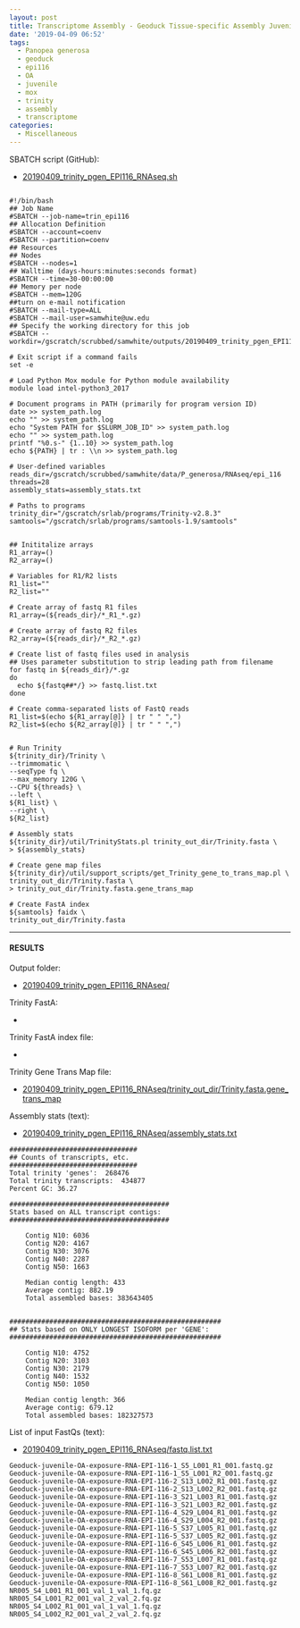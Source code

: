 ```yaml
---
layout: post
title: Transcriptome Assembly - Geoduck Tissue-specific Assembly Juvenile Super Low OA EPI116 with HiSeq and NovaSeq Data on Mox
date: '2019-04-09 06:52'
tags:
  - Panopea generosa
  - geoduck
  - epi116
  - OA
  - juvenile
  - mox
  - trinity
  - assembly
  - transcriptome
categories:
  - Miscellaneous
---
```

SBATCH script (GitHub):

- [20190409_trinity_pgen_EPI116_RNAseq.sh](https://github.com/RobertsLab/sams-notebook/blob/master/sbatch_scripts/20190409_trinity_pgen_EPI116_RNAseq.sh)

<pre><code>
#!/bin/bash
## Job Name
#SBATCH --job-name=trin_epi116
## Allocation Definition
#SBATCH --account=coenv
#SBATCH --partition=coenv
## Resources
## Nodes
#SBATCH --nodes=1
## Walltime (days-hours:minutes:seconds format)
#SBATCH --time=30-00:00:00
## Memory per node
#SBATCH --mem=120G
##turn on e-mail notification
#SBATCH --mail-type=ALL
#SBATCH --mail-user=samwhite@uw.edu
## Specify the working directory for this job
#SBATCH --workdir=/gscratch/scrubbed/samwhite/outputs/20190409_trinity_pgen_EPI116_RNAseq

# Exit script if a command fails
set -e

# Load Python Mox module for Python module availability
module load intel-python3_2017

# Document programs in PATH (primarily for program version ID)
date >> system_path.log
echo "" >> system_path.log
echo "System PATH for $SLURM_JOB_ID" >> system_path.log
echo "" >> system_path.log
printf "%0.s-" {1..10} >> system_path.log
echo ${PATH} | tr : \\n >> system_path.log

# User-defined variables
reads_dir=/gscratch/scrubbed/samwhite/data/P_generosa/RNAseq/epi_116
threads=28
assembly_stats=assembly_stats.txt

# Paths to programs
trinity_dir="/gscratch/srlab/programs/Trinity-v2.8.3"
samtools="/gscratch/srlab/programs/samtools-1.9/samtools"


## Inititalize arrays
R1_array=()
R2_array=()

# Variables for R1/R2 lists
R1_list=""
R2_list=""

# Create array of fastq R1 files
R1_array=(${reads_dir}/*_R1_*.gz)

# Create array of fastq R2 files
R2_array=(${reads_dir}/*_R2_*.gz)

# Create list of fastq files used in analysis
## Uses parameter substitution to strip leading path from filename
for fastq in ${reads_dir}/*.gz
do
  echo ${fastq##*/} >> fastq.list.txt
done

# Create comma-separated lists of FastQ reads
R1_list=$(echo ${R1_array[@]} | tr " " ",")
R2_list=$(echo ${R2_array[@]} | tr " " ",")


# Run Trinity
${trinity_dir}/Trinity \
--trimmomatic \
--seqType fq \
--max_memory 120G \
--CPU ${threads} \
--left \
${R1_list} \
--right \
${R2_list}

# Assembly stats
${trinity_dir}/util/TrinityStats.pl trinity_out_dir/Trinity.fasta \
> ${assembly_stats}

# Create gene map files
${trinity_dir}/util/support_scripts/get_Trinity_gene_to_trans_map.pl \
trinity_out_dir/Trinity.fasta \
> trinity_out_dir/Trinity.fasta.gene_trans_map

# Create FastA index
${samtools} faidx \
trinity_out_dir/Trinity.fasta
</code></pre>

---

#### RESULTS

Output folder:

- [20190409_trinity_pgen_EPI116_RNAseq/](http://gannet.fish.washington.edu/Atumefaciens/20190409_trinity_pgen_EPI116_RNAseq/)

Trinity FastA:

- []()

Trinity FastA index file:

- []()

Trinity Gene Trans Map file:

- [20190409_trinity_pgen_EPI116_RNAseq/trinity_out_dir/Trinity.fasta.gene_trans_map](http://gannet.fish.washington.edu/Atumefaciens/20190409_trinity_pgen_EPI116_RNAseq/trinity_out_dir/Trinity.fasta.gene_trans_map)


Assembly stats (text):

- [20190409_trinity_pgen_EPI116_RNAseq/assembly_stats.txt](http://gannet.fish.washington.edu/Atumefaciens/20190409_trinity_pgen_EPI116_RNAseq/assembly_stats.txt)

```
################################
## Counts of transcripts, etc.
################################
Total trinity 'genes':	268476
Total trinity transcripts:	434877
Percent GC: 36.27

########################################
Stats based on ALL transcript contigs:
########################################

	Contig N10: 6036
	Contig N20: 4167
	Contig N30: 3076
	Contig N40: 2287
	Contig N50: 1663

	Median contig length: 433
	Average contig: 882.19
	Total assembled bases: 383643405


#####################################################
## Stats based on ONLY LONGEST ISOFORM per 'GENE':
#####################################################

	Contig N10: 4752
	Contig N20: 3103
	Contig N30: 2179
	Contig N40: 1532
	Contig N50: 1050

	Median contig length: 366
	Average contig: 679.12
	Total assembled bases: 182327573

```

List of input FastQs (text):

- [20190409_trinity_pgen_EPI116_RNAseq/fastq.list.txt](http://gannet.fish.washington.edu/Atumefaciens/20190409_trinity_pgen_EPI116_RNAseq/fastq.list.txt)

```
Geoduck-juvenile-OA-exposure-RNA-EPI-116-1_S5_L001_R1_001.fastq.gz
Geoduck-juvenile-OA-exposure-RNA-EPI-116-1_S5_L001_R2_001.fastq.gz
Geoduck-juvenile-OA-exposure-RNA-EPI-116-2_S13_L002_R1_001.fastq.gz
Geoduck-juvenile-OA-exposure-RNA-EPI-116-2_S13_L002_R2_001.fastq.gz
Geoduck-juvenile-OA-exposure-RNA-EPI-116-3_S21_L003_R1_001.fastq.gz
Geoduck-juvenile-OA-exposure-RNA-EPI-116-3_S21_L003_R2_001.fastq.gz
Geoduck-juvenile-OA-exposure-RNA-EPI-116-4_S29_L004_R1_001.fastq.gz
Geoduck-juvenile-OA-exposure-RNA-EPI-116-4_S29_L004_R2_001.fastq.gz
Geoduck-juvenile-OA-exposure-RNA-EPI-116-5_S37_L005_R1_001.fastq.gz
Geoduck-juvenile-OA-exposure-RNA-EPI-116-5_S37_L005_R2_001.fastq.gz
Geoduck-juvenile-OA-exposure-RNA-EPI-116-6_S45_L006_R1_001.fastq.gz
Geoduck-juvenile-OA-exposure-RNA-EPI-116-6_S45_L006_R2_001.fastq.gz
Geoduck-juvenile-OA-exposure-RNA-EPI-116-7_S53_L007_R1_001.fastq.gz
Geoduck-juvenile-OA-exposure-RNA-EPI-116-7_S53_L007_R2_001.fastq.gz
Geoduck-juvenile-OA-exposure-RNA-EPI-116-8_S61_L008_R1_001.fastq.gz
Geoduck-juvenile-OA-exposure-RNA-EPI-116-8_S61_L008_R2_001.fastq.gz
NR005_S4_L001_R1_001_val_1_val_1.fq.gz
NR005_S4_L001_R2_001_val_2_val_2.fq.gz
NR005_S4_L002_R1_001_val_1_val_1.fq.gz
NR005_S4_L002_R2_001_val_2_val_2.fq.gz
```
